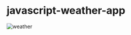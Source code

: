 # javascript-weather-app

![weather](https://user-images.githubusercontent.com/76856147/138621968-b348deef-9e92-4c77-893b-bbb6ffea9c28.png)
